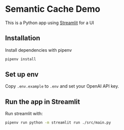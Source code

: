 # Semantic Cache Demo

This is a Python app using [Streamlit](https://streamlit.io/) for a UI

## Installation

Install dependencies with pipenv

```sh
pipenv install
```

## Set up env
Copy `.env.example` to `.env` and set your OpenAI API key.

## Run the app in Streamlit
Run streamlit with:

```sh
pipenv run python -m streamlit run ./src/main.py
```
